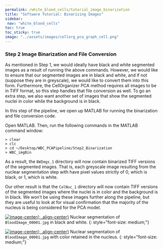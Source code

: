 ```yaml
---
permalink: /white_blood_cells/tutorial_image_binarization
title: "Software Tutorial: Binarizing Images"
sidebar:
 nav: "white_blood_cells"
toc: true
toc_sticky: true
image: "../assets/images/cellorg_pca_graph_cell.png"
---
```


### Step 2 Image Binarization and File Conversion

As mentioned in Step 1, we would ideally have black and white segmented images as a result of running the above commands. However, we would like to ensure that our segmented images are in black and white, and if not (suppose they are in greyscale), we would like to convert them into this form. Furthermore, the CellOrganizer PCA method requires all images to be in TIFF format, so this step handles that file conversion as well. To go an extra step, we also want another set of images that show the segmented nuclei in color while the background is in black.

In this step of the pipeline, we open up MATLAB for running the binarization and file conversion code.

Open MATLAB. Then, run the following commands in the MATLAB command window:

~~~
> clear
> clc
> cd ~/Desktop/WBC_PCAPipeline/Step2_Binarization
> WBC_imgBin
~~~

As a result, the `BWImgs_1` directory will now contain binarized TIFF versions of the segmented images. That is, each greyscale image resulting from the nuclear segmentation step with have pixel values strictly of 0, which is black, or 1, which is white.

Our other result is that the `ColNuc_1` directory will now contain TIFF versions of the segmented images where the nuclei is in color and the background is in black. We won’t be using these images further along the pipeline, but they are useful to look at for visual confirmation that the majority of the nucleus is being considered for the PCA model.

[![image-center](../assets/images/600px/cellorg_segmented.png){: .align-center}]()
Nuclear segmentation of `BloodImage_00001.jpg` in black and white.
{: style="font-size: medium;"}

[![image-center](../assets/images/600px/cellorg_segmented_color.png){: .align-center}]()
Nuclear segmentation of `BloodImage_00001.jpg` with color retained in the nucleus.
{: style="font-size: medium;"}
